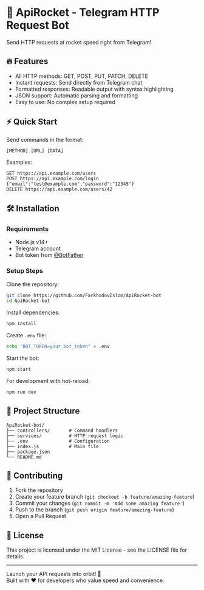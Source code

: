 # 🚀 ApiRocket - Telegram HTTP Request Bot


Send HTTP requests at rocket speed right from Telegram!

## 🔥 Features

- All HTTP methods: GET, POST, PUT, PATCH, DELETE
- Instant requests: Send directly from Telegram chat
- Formatted responses: Readable output with syntax highlighting
- JSON support: Automatic parsing and formatting
- Easy to use: No complex setup required

## ⚡️ Quick Start

Send commands in the format:

```text
[METHOD] [URL] [DATA]
```

Examples:

```text
GET https://api.example.com/users
POST https://api.example.com/login {"email":"test@example.com","password":"12345"}
DELETE https://api.example.com/users/42
```

## 🛠 Installation

### Requirements

- Node.js v14+
- Telegram account
- Bot token from [@BotFather](https://t.me/BotFather)

### Setup Steps

Clone the repository:

```bash
git clone https://github.com/FarkhodovIslom/ApiRocket-bot
cd ApiRocket-bot
```

Install dependencies:

```bash
npm install
```

Create `.env` file:

```bash
echo "BOT_TOKEN=your_bot_token" > .env
```

Start the bot:

```bash
npm start
```

For development with hot-reload:

```bash
npm run dev
```

## 🧩 Project Structure

```text
ApiRocket-bot/
├── controllers/       # Command handlers
├── services/          # HTTP request logic
├── .env               # Configuration
├── index.js           # Main file
├── package.json
└── README.md
```


## 🤝 Contributing

1. Fork the repository  
2. Create your feature branch (`git checkout -b feature/amazing-feature`)  
3. Commit your changes (`git commit -m 'Add some amazing feature'`)  
4. Push to the branch (`git push origin feature/amazing-feature`)  
5. Open a Pull Request

## 📜 License

This project is licensed under the MIT License - see the LICENSE file for details.

---

Launch your API requests into orbit! 🚀  
Built with ❤️ for developers who value speed and convenience.
